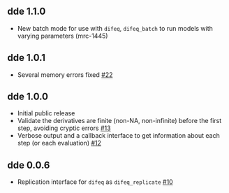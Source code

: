 ## dde 1.1.0

* New batch mode for use with `difeq`, `difeq_batch` to run models with varying parameters (mrc-1445)

## dde 1.0.1

* Several memory errors fixed [#22](https://github.com/mrc-ide/dde/pull/22)

## dde 1.0.0

* Initial public release
* Validate the derivatives are finite (non-NA, non-infinite) before the first step, avoiding cryptic errors [#13](https://github.com/mrc-ide/dde/issues/13)
* Verbose output and a callback interface to get information about each step (or each evaluation) [#12](https://github.com/mrc-ide/dde/issues/12)

## dde 0.0.6

* Replication interface for `difeq` as `difeq_replicate` [#10](https://github.com/mrc-ide/dde/issues/10)
